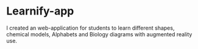 # Learnify-app
I created an web-application for students to learn different shapes, chemical models, Alphabets and Biology diagrams with augmented reality use.
